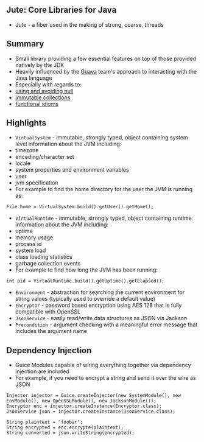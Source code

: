 Jute: Core Libraries for Java
-------

* Jute - a fiber used in the making of strong, coarse, threads

Summary
-------

* Small library providing a few essential features on top of those provided natively by the JDK
* Heavily influenced by the [Guava](https://github.com/google/guava) team's approach to interacting with the Java language 
* Especially with regards to:
 * [using and avoiding null](https://code.google.com/p/guava-libraries/wiki/UsingAndAvoidingNullExplained)
 * [immutable collections](https://code.google.com/p/guava-libraries/wiki/ImmutableCollectionsExplained)
 * [functional idioms](https://code.google.com/p/guava-libraries/wiki/FunctionalExplained)

Highlights
-------
* `VirtualSystem` - immutable, strongly typed, object containing system level information about the JVM including:
 * timezone
 * encoding/character set
 * locale
 * system properties and environment variables
 * user
 * jvm specification
* For example to find the home directory for the user the JVM is running as:
```
File home = VirtualSystem.build().getUser().getHome();
```
* `VirtualRuntime` - immutable, strongly typed, object containing runtime information about the JVM including:
 * uptime
 * memory usage
 * process id
 * system load
 * class loading statistics
 * garbage collection events
* For example to find how long the JVM has been running:
```
int pid = VirtualRuntime.build().getUptime().getElapsed();
```
* `Environment` - abstraction for searching the current environment for string values (typically used to override a default value)
* `Encryptor` - password based encryption using AES 128 that is fully compatible with OpenSSL
* `JsonService` - easily read/write data structures as JSON via Jackson
* `Precondition` - argument checking with a meaningful error message that includes the argument name

Dependency Injection
-------
* Guice Modules capable of wiring everything together via dependency injection are included
* For example, if you need to encrypt a string and send it over the wire as JSON
```
Injector injector = Guice.createInjector(new SystemModule(), new EnvModule(), new OpenSSLModule(), new JacksonModule());
Encryptor enc = injector.createInstance(Encryptor.class);
JsonService json = injector.createInstance(JsonService.class);

String plaintext = "foobar";
String encrypted = enc.encrypte(plaintext);
String converted = json.writeString(encrypted);
```
